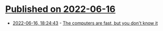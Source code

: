 # [Published on 2022-06-16](index.md)

* [2022-06-16, 18:24:43](https://news.ycombinator.com/item?id=31769294) - [The computers are fast, but you don't know it](http://shvbsle.in/computers-are-fast-but-you-dont-know-it-p1/)
